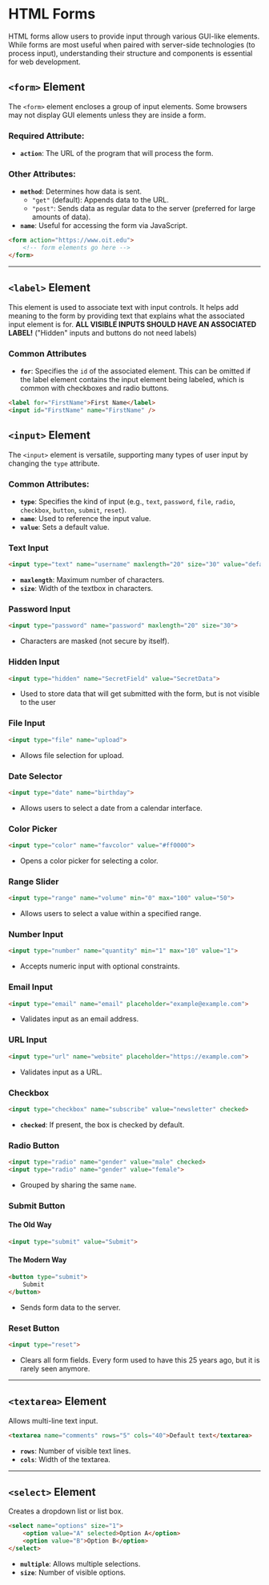 # HTML Forms

HTML forms allow users to provide input through various GUI-like elements. While forms are most useful when paired with server-side technologies (to process input), understanding their structure and components is essential for web development.

## `<form>` Element

The `<form>` element encloses a group of input elements. Some browsers may not display GUI elements unless they are inside a form.

### **Required Attribute:**
- **`action`**: The URL of the program that will process the form.

### **Other Attributes:**
- **`method`**: Determines how data is sent.  
    - `"get"` (default): Appends data to the URL.
    - `"post"`: Sends data as regular data to the server (preferred for large amounts of data).
- **`name`**: Useful for accessing the form via JavaScript.

```html
<form action="https://www.oit.edu">
    <!-- form elements go here -->
</form>
```

---
## `<label>` Element
  This element is used to associate text with input controls.  It helps add meaning to the form by providing text that explains what the associated input element is for. **ALL VISIBLE INPUTS SHOULD HAVE AN ASSOCIATED LABEL!** ("Hidden" inputs and buttons do not need labels)

### Common Attributes
- **`for`**: Specifies the `id` of the associated element.  This can be omitted if the label element contains the input element being labeled, which is common with checkboxes and radio buttons.
```html
<label for="FirstName">First Name</label>
<input id="FirstName" name="FirstName" />
```

## `<input>` Element

The `<input>` element is versatile, supporting many types of user input by changing the `type` attribute.

### **Common Attributes:**
- **`type`**: Specifies the kind of input (e.g., `text`, `password`, `file`, `radio`, `checkbox`, `button`, `submit`, `reset`).
- **`name`**: Used to reference the input value.
- **`value`**: Sets a default value.

### **Text Input**
```html
<input type="text" name="username" maxlength="20" size="30" value="default">
```
- **`maxlength`**: Maximum number of characters.
- **`size`**: Width of the textbox in characters.

### **Password Input**
```html
<input type="password" name="password" maxlength="20" size="30">
```
- Characters are masked (not secure by itself).

### **Hidden Input**
```html
<input type="hidden" name="SecretField" value="SecretData">
```
- Used to store data that will get submitted with the form, but is not visible to the user

### **File Input**
```html
<input type="file" name="upload">
```
- Allows file selection for upload.

### **Date Selector**
```html
<input type="date" name="birthday">
```
- Allows users to select a date from a calendar interface.

### **Color Picker**
```html
<input type="color" name="favcolor" value="#ff0000">
```
- Opens a color picker for selecting a color.

### **Range Slider**
```html
<input type="range" name="volume" min="0" max="100" value="50">
```
- Allows users to select a value within a specified range.

### **Number Input**
```html
<input type="number" name="quantity" min="1" max="10" value="1">
```
- Accepts numeric input with optional constraints.

### **Email Input**
```html
<input type="email" name="email" placeholder="example@example.com">
```
- Validates input as an email address.

### **URL Input**
```html
<input type="url" name="website" placeholder="https://example.com">
```
- Validates input as a URL.


### **Checkbox**
```html
<input type="checkbox" name="subscribe" value="newsletter" checked>
```
- **`checked`**: If present, the box is checked by default.

### **Radio Button**
```html
<input type="radio" name="gender" value="male" checked>
<input type="radio" name="gender" value="female">
```
- Grouped by sharing the same `name`.

### **Submit Button**

#### The Old Way
```html
<input type="submit" value="Submit">
```

#### The Modern Way
```html
<button type="submit">
    Submit
</button>
```
- Sends form data to the server.

### **Reset Button**
```html
<input type="reset">
```
- Clears all form fields.  Every form used to have this 25 years ago, but it is rarely seen anymore.  

---

## `<textarea>` Element

Allows multi-line text input.

```html
<textarea name="comments" rows="5" cols="40">Default text</textarea>
```
- **`rows`**: Number of visible text lines.
- **`cols`**: Width of the textarea.

---

## `<select>` Element

Creates a dropdown list or list box.

```html
<select name="options" size="1">
    <option value="A" selected>Option A</option>
    <option value="B">Option B</option>
</select>
```
- **`multiple`**: Allows multiple selections.
- **`size`**: Number of visible options.

